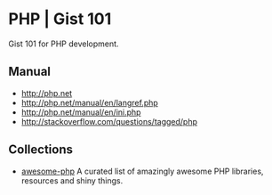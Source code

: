 PHP | Gist 101
==============
Gist 101 for PHP development. 

Manual
------
* http://php.net
* http://php.net/manual/en/langref.php
* http://php.net/manual/en/ini.php
* http://stackoverflow.com/questions/tagged/php

Collections
-----------
* [awesome-php](https://github.com/ziadoz/awesome-php) A curated list of amazingly awesome PHP libraries, resources and shiny things.
